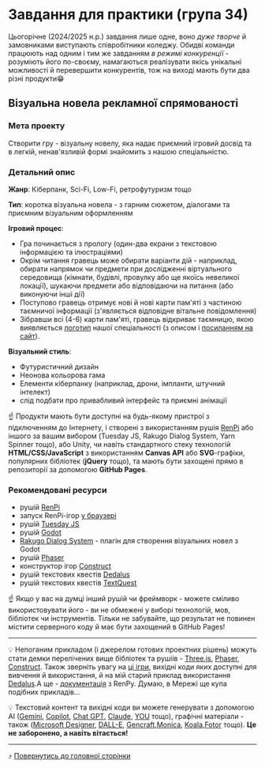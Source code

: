 # Завдання для практики (група 34)

Цьогорічне (2024/2025 н.р.) завдання лише одне, воно *дуже творче* й замовниками виступають співробітники коледжу. Обидві команди працюють над одним і тим же завданням *в режимі конкуренції* - розуміють його по-своєму, намагаються реалізувати якісь унікальні можливості й перевершити конкурентів, тож на виході мають бути два різні продукти😁 

## Візуальна новела рекламної спрямованості

### Мета проекту

Створити гру - візуальну новелу, яка надає приємний ігровий досвід та в легкій, ненав'язливій формі знайомить з нашою спеціальністю. 

### Детальний опис

**Жанр**: Кіберпанк, Sci-Fi, Low-Fi, ретрофутуризм тощо

**Тип**: коротка візуальна новела - з гарним сюжетом, діалогами та приємним візуальним оформленням

**Ігровий процес**:
* Гра починається з прологу (один-два екрани з текстовою інформацією та ілюстраціями)
* Окрім читання гравець може обирати варіанти дій - наприклад, обирати напрямок чи предмети при дослідженні віртуального середовища (кімнати, будівлі, провулку або ще якоїсь невеликої локації), шукаючи предмети або відповідаючи на питання (або виконуючи інші дії)
* Поступово гравець отримує нові й нові карти пам'яті з частиною таємничої інформації (з'являється відповідне вітальне повідомлення)
* Зібравши всі (4-6) карти пам'яті, гравець відкриває таємницю, якою виявляється [логотип](images/SE-logo-transparent.png) нашої спеціальності (з описом і [посиланням на сайт](https://sites.google.com/polytechnic.co.cc/main/%D0%B3%D0%BE%D0%BB%D0%BE%D0%B2%D0%BD%D0%B0/%D1%81%D0%BF%D0%B5%D1%86%D1%96%D0%B0%D0%BB%D1%96%D0%B7%D0%B0%D1%86%D1%96%D1%97?authuser=0#h.ho48gail8chq)).

**Візуальний стиль**:

* Футуристичний дизайн
* Неонова кольорова гама
* Елементи кіберпанку (наприклад, дрони, імпланти, штучний інтелект)
* слід подбати про привабливий інтерфейс та приємні анімації

☝️ Продукти мають бути доступні на будь-якому пристрої з підключенням до Інтернету, і створені з використанням рушія [RenPi](https://www.renpy.org/) або іншого за вашим вибором (Tuesday JS, Rakugo Dialog System, Yarn Spinner тощо), або Unity, чи навіть стандартного стеку технологій **HTML/CSS/JavaScript** з використанням **Canvas API** або **SVG**-графіки, популярних бібліотек (**jQuery** тощо), та мають бути захощені прямо в репозиторії за допомогою **GitHub Pages**.

### Рекомендовані ресурси
* рушій [RenPi](https://www.renpy.org/)
* запуск RenPi-ігор [у браузері](https://www.renpy.org/doc/html/web.html)
* рушій [Tuesday JS](https://github.com/Kirilllive/tuesday-js)
* рушій [Godot](https://godotengine.org/)
* [Rakugo Dialog System](https://github.com/rakugoteam/Rakugo-Dialogue-System) - плагін для створення візуальних новел з Godot
* рушій [Phaser](https://phaser.io/)
* конструктор ігор [Construct](https://www.construct.net/en)
* рушій текстових квестів [Dedalus](https://github.com/pistacchio/Dedalus)
* рушій текстових квестів [TextQuest](https://textquest.io/)

☝️ Якщо у вас на думці інший рушій чи фреймворк - можете сміливо використовувати його - ви не обмежені у виборі технологій, мов, бібліотек чи інструментів. Тільки не забувайте, що результат не повинен містити серверного коду й має бути захощений в GitHub Pages!

---

💡 Непоганим прикладом (і джерелом готових проектних рішень) можуть стати демки перелічених вище бібліотек та рушіів - [Three.js](https://threejs.org/), [Phaser](https://labs.phaser.io/index.html?dir=games/&q=), [Construct](https://editor.construct.net/#open=vehicle-switching). Також зверніть увагу на [ці ігри](https://devsnap.me/three-js-games), вихідні коди яких доступні для вивчення й використання, й на мій старий приклад використання [Dedalus](https://github.com/liketaurus/IF-Dedalus?tab=readme-ov-file).А ще - [документація](https://www.renpy.org/wiki/renpy/rus/doc/tutorials/%D0%A0%D1%83%D0%BA%D0%BE%D0%B2%D0%BE%D0%B4%D1%81%D1%82%D0%B2%D0%BE_%D0%B4%D0%BB%D1%8F_%D0%BD%D0%B0%D1%87%D0%B8%D0%BD%D0%B0%D1%8E%D1%89%D0%B8%D1%85) з RenPy. Думаю, в Мережі ще купа подібних прикладів...

💡 Текстовий контент та вихідні коди ви можете генерувати з допомогою AI ([Gemini](https://gemini.google.com/), [Copilot](https://copilot.microsoft.com/), [Chat GPT](https://chat.openai.com/), [Claude](https://claude.ai/), [YOU](https://you.com/) тощо), графічні матеріали - також ([Microsoft Designer](https://designer.microsoft.com/), [DALL-E](https://labs.openai.com/), [Gencraft](https://labs.openai.com/),[Monica](https://monica.im/image-tools/ai-image-generator-from-text), [Koala](https://koala.sh/tools/free-ai-stock-image-generator),[Fotor](https://www.fotor.com/ai-image-generator/) тощо). **Це не заборонено, а навіть вітається!**

---

⤴️ [Повернутись до головної сторінки](index.md)
